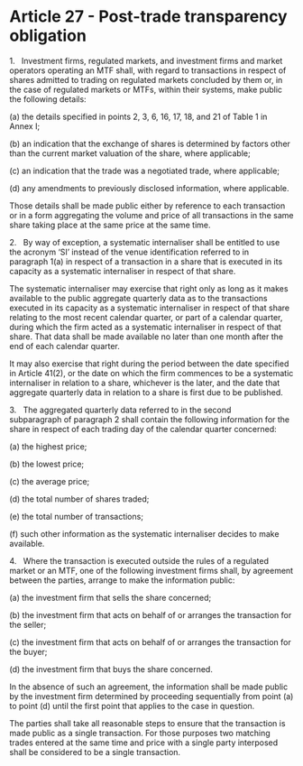 # Article 27 - Post-trade transparency obligation


1.   Investment firms, regulated markets, and investment firms and market operators operating an MTF shall, with regard to transactions in respect of shares admitted to trading on regulated markets concluded by them or, in the case of regulated markets or MTFs, within their systems, make public the following details:

(a) the details specified in points 2, 3, 6, 16, 17, 18, and 21 of Table 1 in Annex I;

(b) an indication that the exchange of shares is determined by factors other than the current market valuation of the share, where applicable;

(c) an indication that the trade was a negotiated trade, where applicable;

(d) any amendments to previously disclosed information, where applicable.

Those details shall be made public either by reference to each transaction or in a form aggregating the volume and price of all transactions in the same share taking place at the same price at the same time.

2.   By way of exception, a systematic internaliser shall be entitled to use the acronym ‘SI’ instead of the venue identification referred to in paragraph 1(a) in respect of a transaction in a share that is executed in its capacity as a systematic internaliser in respect of that share.

The systematic internaliser may exercise that right only as long as it makes available to the public aggregate quarterly data as to the transactions executed in its capacity as a systematic internaliser in respect of that share relating to the most recent calendar quarter, or part of a calendar quarter, during which the firm acted as a systematic internaliser in respect of that share. That data shall be made available no later than one month after the end of each calendar quarter.

It may also exercise that right during the period between the date specified in Article 41(2), or the date on which the firm commences to be a systematic internaliser in relation to a share, whichever is the later, and the date that aggregate quarterly data in relation to a share is first due to be published.

3.   The aggregated quarterly data referred to in the second subparagraph of paragraph 2 shall contain the following information for the share in respect of each trading day of the calendar quarter concerned:

(a) the highest price;

(b) the lowest price;

(c) the average price;

(d) the total number of shares traded;

(e) the total number of transactions;

(f) such other information as the systematic internaliser decides to make available.

4.   Where the transaction is executed outside the rules of a regulated market or an MTF, one of the following investment firms shall, by agreement between the parties, arrange to make the information public:

(a) the investment firm that sells the share concerned;

(b) the investment firm that acts on behalf of or arranges the transaction for the seller;

(c) the investment firm that acts on behalf of or arranges the transaction for the buyer;

(d) the investment firm that buys the share concerned.

In the absence of such an agreement, the information shall be made public by the investment firm determined by proceeding sequentially from point (a) to point (d) until the first point that applies to the case in question.

The parties shall take all reasonable steps to ensure that the transaction is made public as a single transaction. For those purposes two matching trades entered at the same time and price with a single party interposed shall be considered to be a single transaction.
